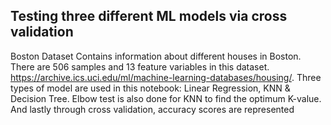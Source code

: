 ## Testing three different ML models via cross validation
Boston Dataset Contains information about different houses in Boston. There are 506 samples and 13 feature variables in this dataset. https://archive.ics.uci.edu/ml/machine-learning-databases/housing/. 
Three types of model are used in this notebook: Linear Regression, KNN & Decision Tree. Elbow test is also done for KNN to find the optimum K-value. And lastly through cross validation, accuracy scores are represented
